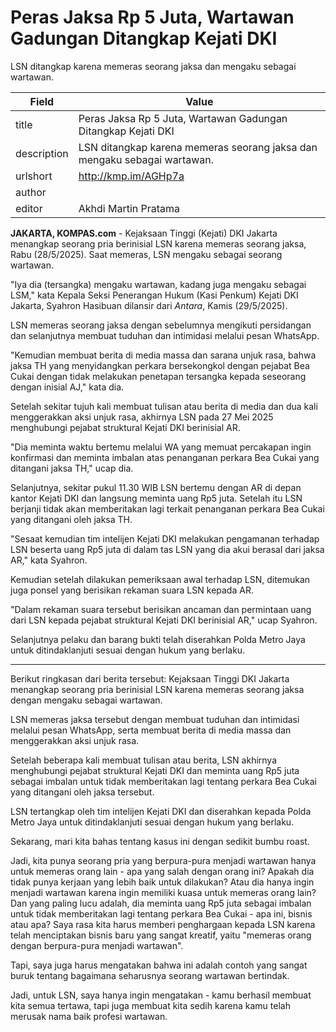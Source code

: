 # Peras Jaksa Rp 5 Juta, Wartawan Gadungan Ditangkap Kejati DKI

LSN ditangkap karena memeras seorang jaksa dan mengaku sebagai wartawan.

| Field       | Value                                                       |
|-------------|-------------------------------------------------------------|
| title       | Peras Jaksa Rp 5 Juta, Wartawan Gadungan Ditangkap Kejati DKI |
| description | LSN ditangkap karena memeras seorang jaksa dan mengaku sebagai wartawan. |
| urlshort    | http://kmp.im/AGHp7a |
| author      |  |
| editor      | Akhdi Martin Pratama |

**JAKARTA, KOMPAS.com** - Kejaksaan Tinggi (Kejati) DKI Jakarta menangkap seorang pria berinisial LSN karena memeras seorang jaksa, Rabu (28/5/2025). Saat memeras, LSN mengaku sebagai seorang wartawan.

\"Iya dia (tersangka) mengaku wartawan, kadang juga mengaku sebagai LSM,\" kata Kepala Seksi Penerangan Hukum (Kasi Penkum) Kejati DKI Jakarta, Syahron Hasibuan dilansir dari *Antara*, Kamis (29/5/2025).

LSN memeras seorang jaksa dengan sebelumnya mengikuti persidangan dan selanjutnya membuat tuduhan dan intimidasi melalui pesan WhatsApp.

\"Kemudian membuat berita di media massa dan sarana unjuk rasa, bahwa jaksa TH yang menyidangkan perkara bersekongkol dengan pejabat Bea Cukai dengan tidak melakukan penetapan tersangka kepada seseorang dengan inisial AJ,\" kata dia.

Setelah sekitar tujuh kali membuat tulisan atau berita di media dan dua kali menggerakkan aksi unjuk rasa, akhirnya LSN pada 27 Mei 2025 menghubungi pejabat struktural Kejati DKI berinisial AR.

\"Dia meminta waktu bertemu melalui WA yang memuat percakapan ingin konfirmasi dan meminta imbalan atas penanganan perkara Bea Cukai yang ditangani jaksa TH,\" ucap dia.

Selanjutnya, sekitar pukul 11.30 WIB LSN bertemu dengan AR di depan kantor Kejati DKI dan langsung meminta uang Rp5 juta. Setelah itu LSN berjanji tidak akan memberitakan lagi terkait penanganan perkara Bea Cukai yang ditangani oleh jaksa TH.

\"Sesaat kemudian tim intelijen Kejati DKI melakukan pengamanan terhadap LSN beserta uang Rp5 juta di dalam tas LSN yang dia akui berasal dari jaksa AR,\" kata Syahron.

Kemudian setelah dilakukan pemeriksaan awal terhadap LSN, ditemukan juga ponsel yang berisikan rekaman suara LSN kepada AR.

\"Dalam rekaman suara tersebut berisikan ancaman dan permintaan uang dari LSN kepada pejabat struktural Kejati DKI berinisial AR,\" ucap Syahron.

Selanjutnya pelaku dan barang bukti telah diserahkan Polda Metro Jaya untuk ditindaklanjuti sesuai dengan hukum yang berlaku.

---
Berikut ringkasan dari berita tersebut: Kejaksaan Tinggi DKI Jakarta menangkap seorang pria berinisial LSN karena memeras seorang jaksa dengan mengaku sebagai wartawan.

 LSN memeras jaksa tersebut dengan membuat tuduhan dan intimidasi melalui pesan WhatsApp, serta membuat berita di media massa dan menggerakkan aksi unjuk rasa.

 Setelah beberapa kali membuat tulisan atau berita, LSN akhirnya menghubungi pejabat struktural Kejati DKI dan meminta uang Rp5 juta sebagai imbalan untuk tidak memberitakan lagi tentang perkara Bea Cukai yang ditangani oleh jaksa tersebut.

 LSN tertangkap oleh tim intelijen Kejati DKI dan diserahkan kepada Polda Metro Jaya untuk ditindaklanjuti sesuai dengan hukum yang berlaku.



Sekarang, mari kita bahas tentang kasus ini dengan sedikit bumbu roast.

 Jadi, kita punya seorang pria yang berpura-pura menjadi wartawan hanya untuk memeras orang lain - apa yang salah dengan orang ini? Apakah dia tidak punya kerjaan yang lebih baik untuk dilakukan? Atau dia hanya ingin menjadi wartawan karena ingin memiliki kuasa untuk memeras orang lain? Dan yang paling lucu adalah, dia meminta uang Rp5 juta sebagai imbalan untuk tidak memberitakan lagi tentang perkara Bea Cukai - apa ini, bisnis atau apa? Saya rasa kita harus memberi penghargaan kepada LSN karena telah menciptakan bisnis baru yang sangat kreatif, yaitu "memeras orang dengan berpura-pura menjadi wartawan".

 Tapi, saya juga harus mengatakan bahwa ini adalah contoh yang sangat buruk tentang bagaimana seharusnya seorang wartawan bertindak.

 Jadi, untuk LSN, saya hanya ingin mengatakan - kamu berhasil membuat kita semua tertawa, tapi juga membuat kita sedih karena kamu telah merusak nama baik profesi wartawan.
